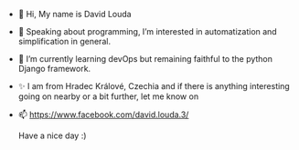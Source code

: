 - 👋 Hi, My name is David Louda
- 👀 Speaking about programming, I’m interested in automatization and simplification in general.
- 🌱 I’m currently learning devOps but remaining faithful to the python Django framework.
- ✨ I am from Hradec Králové, Czechia and if there is anything interesting going on nearby or a bit further, let me know on
- 📫 https://www.facebook.com/david.louda.3/

    Have a nice day :)
<!---
Klexus1/Klexus1 is a ✨ special ✨ repository because its `README.md` (this file) appears on your GitHub profile.
You can click the Preview link to take a look at your changes.
--->
